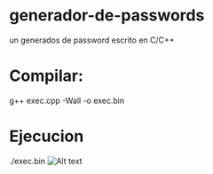 # generador-de-passwords
un generados de password escrito en C/C++
<br>

# Compilar:
g++ exec.cpp -Wall -o exec.bin

# Ejecucion
./exec.bin
 ![Alt text](https://raw.githubusercontent.com/desmonHak/generador-de-passwords/main/Screenshot%202021-10-15%2000-43-40.png) 

